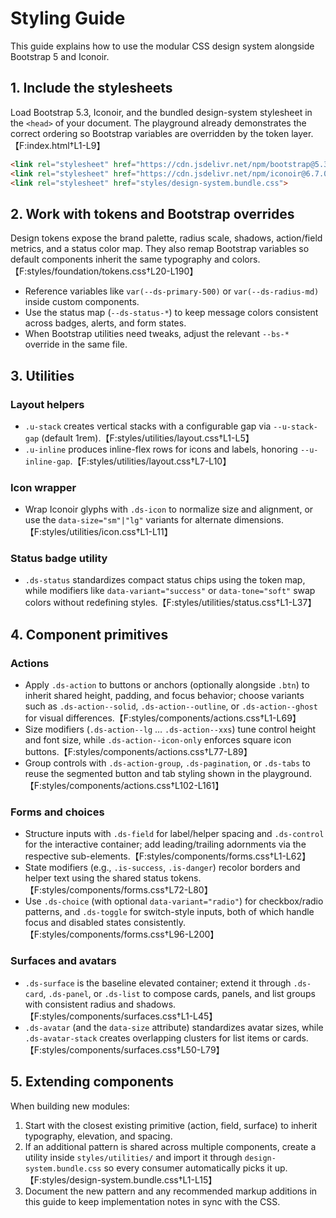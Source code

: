 # Styling Guide

This guide explains how to use the modular CSS design system alongside Bootstrap 5 and Iconoir.

## 1. Include the stylesheets

Load Bootstrap 5.3, Iconoir, and the bundled design-system stylesheet in the `<head>` of your document. The playground already demonstrates the correct ordering so Bootstrap variables are overridden by the token layer.【F:index.html†L1-L9】

```html
<link rel="stylesheet" href="https://cdn.jsdelivr.net/npm/bootstrap@5.3.3/dist/css/bootstrap.min.css">
<link rel="stylesheet" href="https://cdn.jsdelivr.net/npm/iconoir@6.7.0/css/iconoir.css">
<link rel="stylesheet" href="styles/design-system.bundle.css">
```

## 2. Work with tokens and Bootstrap overrides

Design tokens expose the brand palette, radius scale, shadows, action/field metrics, and a status color map. They also remap Bootstrap variables so default components inherit the same typography and colors.【F:styles/foundation/tokens.css†L20-L190】

- Reference variables like `var(--ds-primary-500)` or `var(--ds-radius-md)` inside custom components.
- Use the status map (`--ds-status-*`) to keep message colors consistent across badges, alerts, and form states.
- When Bootstrap utilities need tweaks, adjust the relevant `--bs-*` override in the same file.

## 3. Utilities

### Layout helpers
- `.u-stack` creates vertical stacks with a configurable gap via `--u-stack-gap` (default 1rem).【F:styles/utilities/layout.css†L1-L5】
- `.u-inline` produces inline-flex rows for icons and labels, honoring `--u-inline-gap`.【F:styles/utilities/layout.css†L7-L10】

### Icon wrapper
- Wrap Iconoir glyphs with `.ds-icon` to normalize size and alignment, or use the `data-size="sm"|"lg"` variants for alternate dimensions.【F:styles/utilities/icon.css†L1-L11】

### Status badge utility
- `.ds-status` standardizes compact status chips using the token map, while modifiers like `data-variant="success"` or `data-tone="soft"` swap colors without redefining styles.【F:styles/utilities/status.css†L1-L37】

## 4. Component primitives

### Actions
- Apply `.ds-action` to buttons or anchors (optionally alongside `.btn`) to inherit shared height, padding, and focus behavior; choose variants such as `.ds-action--solid`, `.ds-action--outline`, or `.ds-action--ghost` for visual differences.【F:styles/components/actions.css†L1-L69】
- Size modifiers (`.ds-action--lg` … `.ds-action--xxs`) tune control height and font size, while `.ds-action--icon-only` enforces square icon buttons.【F:styles/components/actions.css†L77-L89】
- Group controls with `.ds-action-group`, `.ds-pagination`, or `.ds-tabs` to reuse the segmented button and tab styling shown in the playground.【F:styles/components/actions.css†L102-L161】

### Forms and choices
- Structure inputs with `.ds-field` for label/helper spacing and `.ds-control` for the interactive container; add leading/trailing adornments via the respective sub-elements.【F:styles/components/forms.css†L1-L62】
- State modifiers (e.g., `.is-success`, `.is-danger`) recolor borders and helper text using the shared status tokens.【F:styles/components/forms.css†L72-L80】
- Use `.ds-choice` (with optional `data-variant="radio"`) for checkbox/radio patterns, and `.ds-toggle` for switch-style inputs, both of which handle focus and disabled states consistently.【F:styles/components/forms.css†L96-L200】

### Surfaces and avatars
- `.ds-surface` is the baseline elevated container; extend it through `.ds-card`, `.ds-panel`, or `.ds-list` to compose cards, panels, and list groups with consistent radius and shadows.【F:styles/components/surfaces.css†L1-L45】
- `.ds-avatar` (and the `data-size` attribute) standardizes avatar sizes, while `.ds-avatar-stack` creates overlapping clusters for list items or cards.【F:styles/components/surfaces.css†L50-L79】

## 5. Extending components

When building new modules:
1. Start with the closest existing primitive (action, field, surface) to inherit typography, elevation, and spacing.
2. If an additional pattern is shared across multiple components, create a utility inside `styles/utilities/` and import it through `design-system.bundle.css` so every consumer automatically picks it up.【F:styles/design-system.bundle.css†L1-L15】
3. Document the new pattern and any recommended markup additions in this guide to keep implementation notes in sync with the CSS.

